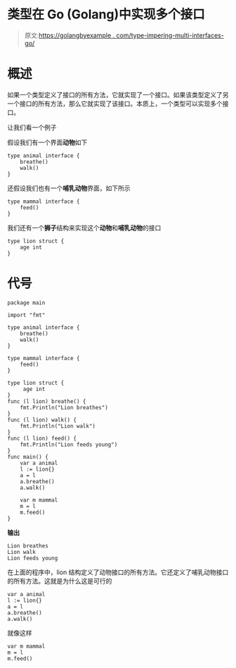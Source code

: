 # 类型在 Go (Golang)中实现多个接口

> 原文:[https://golangbyexample . com/type-impering-multi-interfaces-go/](https://golangbyexample.com/type-implementing-multiple-interfaces-go/)

# 概述

如果一个类型定义了接口的所有方法，它就实现了一个接口。如果该类型定义了另一个接口的所有方法，那么它就实现了该接口。本质上，一个类型可以实现多个接口。

让我们看一个例子

假设我们有一个界面**动物**如下

```
type animal interface {
    breathe()
    walk()
}
```

还假设我们也有一个**哺乳动物**界面，如下所示

```
type mammal interface {
    feed()
}
```

我们还有一个**狮子**结构来实现这个**动物**和**哺乳动物**的接口

```
type lion struct {
    age int
}
```

# **代号**

```
package main

import "fmt"

type animal interface {
    breathe()
    walk()
}

type mammal interface {
    feed()
}

type lion struct {
     age int
}
func (l lion) breathe() {
    fmt.Println("Lion breathes")
}
func (l lion) walk() {
    fmt.Println("Lion walk")
}
func (l lion) feed() {
    fmt.Println("Lion feeds young")
}
func main() {
    var a animal
    l := lion{}
    a = l
    a.breathe()
    a.walk()

    var m mammal
    m = l
    m.feed()
}
```

**输出**

```
Lion breathes
Lion walk
Lion feeds young
```

在上面的程序中，lion 结构定义了动物接口的所有方法。它还定义了哺乳动物接口的所有方法。这就是为什么这是可行的

```
var a animal
l := lion{}
a = l
a.breathe()
a.walk()
```

就像这样

```
var m mammal
m = l
m.feed()
```